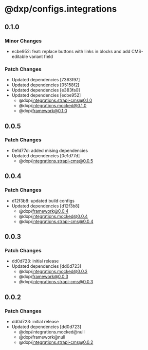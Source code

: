 # @dxp/configs.integrations

## 0.1.0

### Minor Changes

- ecbe952: feat: replace buttons with links in blocks and add CMS-editable variant field

### Patch Changes

- Updated dependencies [7363f97]
- Updated dependencies [05158f2]
- Updated dependencies [e383fa0]
- Updated dependencies [ecbe952]
    - @dxp/integrations.strapi-cms@0.1.0
    - @dxp/integrations.mocked@0.1.0
    - @dxp/framework@0.1.0

## 0.0.5

### Patch Changes

- 0e1d77d: added mising dependencies
- Updated dependencies [0e1d77d]
    - @dxp/integrations.strapi-cms@0.0.5

## 0.0.4

### Patch Changes

- d12f3b8: updated build configs
- Updated dependencies [d12f3b8]
    - @dxp/framework@0.0.4
    - @dxp/integrations.mocked@0.0.4
    - @dxp/integrations.strapi-cms@0.0.4

## 0.0.3

### Patch Changes

- dd0d723: initial release
- Updated dependencies [dd0d723]
    - @dxp/integrations.mocked@0.0.3
    - @dxp/framework@0.0.3
    - @dxp/integrations.strapi-cms@0.0.3

## 0.0.2

### Patch Changes

- dd0d723: initial release
- Updated dependencies [dd0d723]
    - @dxp/integrations.mocked@null
    - @dxp/framework@null
    - @dxp/integrations.strapi-cms@0.0.2
